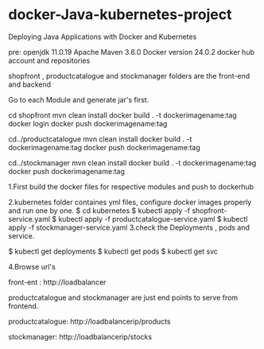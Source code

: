 # docker-Java-kubernetes-project
Deploying Java Applications with Docker and Kubernetes

pre:
openjdk 11.0.19
Apache Maven 3.6.0
Docker version 24.0.2
docker hub account and repositories

shopfront , productcatalogue and stockmanager folders are the front-end and backend

Go to each Module and generate jar's first.

cd shopfront
mvn clean install
docker build . -t dockerimagename:tag
docker login
docker push dockerimagename:tag

cd../productcatalogue
mvn clean install
docker build . -t dockerimagename:tag
docker push dockerimagename:tag

cd../stockmanager
mvn clean install
docker build . -t dockerimagename:tag
docker push dockerimagename:tag

1.First build the docker files for respective modules and push to dockerhub

2.kubernetes folder containes yml files, configure docker images properly and run one by one.
	$ cd kubernetes
	$ kubectl apply -f shopfront-service.yaml
	$ kubectl apply -f productcatalogue-service.yaml
	$ kubectl apply -f stockmanager-service.yaml
3.check the Deployments , pods and service.

$ kubectl get deployments
$ kubectl get pods
$ kubectl get svc

4.Browse url's

front-ent : http://loadbalancer

productcatalogue and stockmanager are just end points to serve from frontend.

productcatalogue: http://loadbalancerip/products

stockmanager: http://loadbalancerip/stocks

